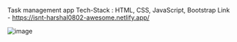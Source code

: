 Task management app 
Tech-Stack : HTML, CSS, JavaScript, Bootstrap
Link - https://isnt-harshal0802-awesome.netlify.app/

![image](https://user-images.githubusercontent.com/79398418/161383183-8f5627fa-987f-4ffd-ac9b-70d49f50c1fb.png)
